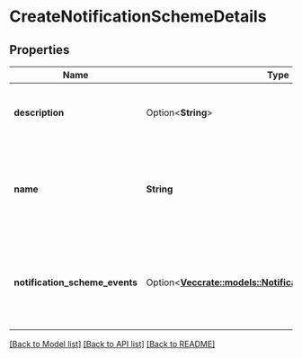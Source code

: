 # CreateNotificationSchemeDetails

## Properties

Name | Type | Description | Notes
------------ | ------------- | ------------- | -------------
**description** | Option<**String**> | The description of the notification scheme. | [optional]
**name** | **String** | The name of the notification scheme. Must be unique (case-insensitive). | 
**notification_scheme_events** | Option<[**Vec<crate::models::NotificationSchemeEventDetails>**](NotificationSchemeEventDetails.md)> | The list of notifications which should be added to the notification scheme. | [optional]

[[Back to Model list]](../README.md#documentation-for-models) [[Back to API list]](../README.md#documentation-for-api-endpoints) [[Back to README]](../README.md)


